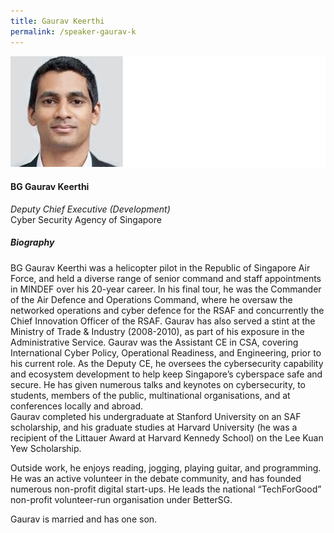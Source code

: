 ```yaml
---
title: Gaurav Keerthi
permalink: /speaker-gaurav-k
---
```


![Gaurav Keerthi](/images/speakers/Gaurav-K.jpg)

#### **BG Gaurav Keerthi**

*Deputy Chief Executive (Development)*  
Cyber Security Agency of Singapore

##### **Biography**

BG Gaurav Keerthi was a helicopter pilot in the Republic of Singapore Air Force, and held a diverse range of senior command and staff appointments in MINDEF over his 20-year career. In his final tour, he was the Commander of the Air Defence and Operations Command, where he oversaw the networked operations and cyber defence for the RSAF and concurrently the Chief Innovation Officer of the RSAF. Gaurav has also served a stint at the Ministry of Trade & Industry (2008-2010), as part of his exposure in the Administrative Service.
Gaurav was the Assistant CE in CSA, covering International Cyber Policy, Operational Readiness, and Engineering, prior to his current role. As the Deputy CE, he oversees the cybersecurity capability and ecosystem development to help keep Singapore’s cyberspace safe and secure. He has given numerous talks and keynotes on cybersecurity, to students, members of the public, multinational organisations, and at conferences locally and abroad.  
Gaurav completed his undergraduate at Stanford University on an SAF scholarship, and his graduate studies at Harvard University (he was a recipient of the Littauer Award at Harvard Kennedy School) on the Lee Kuan Yew Scholarship. 

Outside work, he enjoys reading, jogging, playing guitar, and programming. He was an active volunteer in the debate community, and has founded numerous non-profit digital start-ups. He leads the national “TechForGood” non-profit volunteer-run organisation under BetterSG. 

Gaurav is married and has one son.